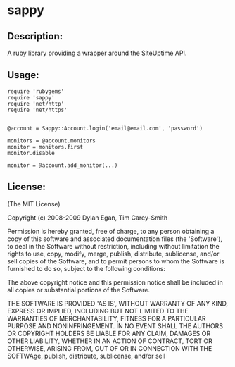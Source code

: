 # sappy

## Description:

A ruby library providing a wrapper around the SiteUptime API.

## Usage: 

    require 'rubygems'
    require 'sappy'
	require 'net/http'
	require 'net/https'


    @account = Sappy::Account.login('email@email.com', 'password')

    monitors = @account.monitors
    monitor = monitors.first
    monitor.disable

    monitor = @account.add_monitor(...)

## License:

(The MIT License)

Copyright (c) 2008-2009 Dylan Egan, Tim Carey-Smith

Permission is hereby granted, free of charge, to any person obtaining a copy of
this software and associated documentation files (the 'Software'), to deal in
the Software without restriction, including without limitation the rights to use,
copy, modify, merge, publish, distribute, sublicense, and/or sell copies of the
Software, and to permit persons to whom the Software is furnished to do so, subject to the following conditions:

The above copyright notice and this permission notice shall be included in all copies or substantial portions of the Software.

THE SOFTWARE IS PROVIDED 'AS IS', WITHOUT WARRANTY OF ANY KIND, EXPRESS OR IMPLIED,
INCLUDING BUT NOT LIMITED TO THE WARRANTIES OF MERCHANTABILITY, FITNESS FOR A PARTICULAR
PURPOSE AND NONINFRINGEMENT. IN NO EVENT SHALL THE AUTHORS OR COPYRIGHT HOLDERS BE
LIABLE FOR ANY CLAIM, DAMAGES OR OTHER LIABILITY, WHETHER IN AN ACTION OF CONTRACT,
TORT OR OTHERWISE, ARISING FROM, OUT OF OR IN CONNECTION WITH THE SOFTWAge, publish, distribute, sublicense, and/or sell
